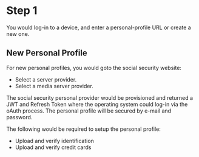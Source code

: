 # Step 1

You would log-in to a device, and enter a personal-profile URL or create a new one.

## New Personal Profile

For new personal profiles, you would goto the social security website:

- Select a server provider.
- Select a media server provider.

The social security personal provider would be provisioned and returned a JWT and Refresh Token where the operating system could log-in via the oAuth process. The personal profile will be secured by e-mail and password.

The following would be required to setup the personal profile:

- Upload and verify identification
- Upload and verify credit cards
